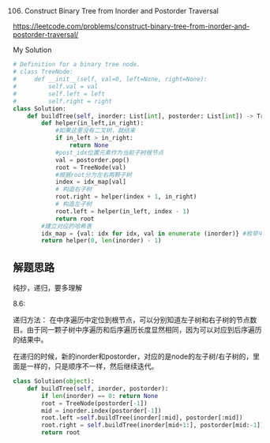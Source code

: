 ## 
106. Construct Binary Tree from Inorder and Postorder Traversal

https://leetcode.com/problems/construct-binary-tree-from-inorder-and-postorder-traversal/

My Solution

```python
# Definition for a binary tree node.
# class TreeNode:
#     def __init__(self, val=0, left=None, right=None):
#         self.val = val
#         self.left = left
#         self.right = right
class Solution:
    def buildTree(self, inorder: List[int], postorder: List[int]) -> TreeNode:
        def helper(in_left,in_right):
            #如果这里没有二叉树，就结束
            if in_left > in_right:
                return None
            #post_idx位置元素作为当前子树根节点
            val = postorder.pop()
            root = TreeNode(val)
            #根据root分为左右两颗子树
            index = idx_map[val] 
            # 构造右子树
            root.right = helper(index + 1, in_right)
            # 构造左子树
            root.left = helper(in_left, index - 1)
            return root
        #建立对应的哈希表
        idx_map = {val: idx for idx, val in enumerate (inorder)} #枚举中序遍历
        return helper(0, len(inorder) - 1)
```
## 解题思路
纯抄，递归，要多理解

8.6:

递归方法： 在中序遍历中定位到根节点，可以分别知道左子树和右子树的节点数目。由于同一颗子树中序遍历和后序遍历长度显然相同，因为可以对应到后序遍历的结果中。

在递归的时候，新的inorder和postorder，对应的是node的左子树/右子树的，里面是一样的，只是顺序不一样，然后继续迭代。

```python
class Solution(object):
    def buildTree(self, inorder, postorder):
        if len(inorder) == 0: return None
        root = TreeNode(postorder[-1])
        mid = inorder.index(postorder[-1])
        root.left =self.buildTree(inorder[:mid], postorder[:mid])
        root.right = self.buildTree(inorder[mid+1:], postorder[mid:-1])
        return root
```

